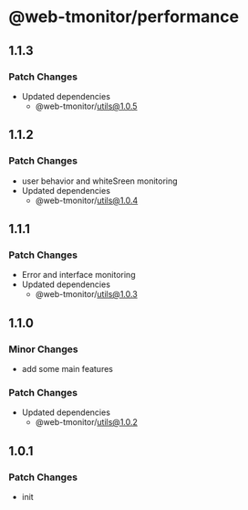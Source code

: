 # @web-tmonitor/performance

## 1.1.3

### Patch Changes

- Updated dependencies
  - @web-tmonitor/utils@1.0.5

## 1.1.2

### Patch Changes

- user behavior and whiteSreen monitoring
- Updated dependencies
  - @web-tmonitor/utils@1.0.4

## 1.1.1

### Patch Changes

- Error and interface monitoring
- Updated dependencies
  - @web-tmonitor/utils@1.0.3

## 1.1.0

### Minor Changes

- add some main features

### Patch Changes

- Updated dependencies
  - @web-tmonitor/utils@1.0.2

## 1.0.1

### Patch Changes

- init
